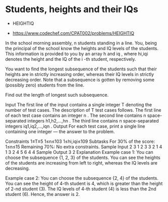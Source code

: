 # Students, heights and their IQs

* HEIGHTIQ

* https://www.codechef.com/CPAT002/problems/HEIGHTIQ


In the school morning assembly, n
 students standing in a line. You, being the principal of the school know the heights and IQ levels of the students. This information is provided to you by an array h
 and iq
, where hi,iqi
 denotes the height and the IQ of the i
-th student, respectively.

You want to find the longest subsequence of the students such that their heights are in strictly increasing order, whereas their IQ levels in strictly decreasing order. Note that a subsequence is gotten by removing some (possibly zero) students from the line.

Find out the length of longest such subsequence.

Input
The first line of the input contains a single integer T
 denoting the number of test cases. The description of T
 test cases follows.
The first line of each test case contains an integer n
.
The second line contains n
 space-separated integers h1,h2,…,hn
.
The third line contains n
 space-separated integers iq1,iq2,…,iqn
.
Output
For each test case, print a single line containing one integer — the answer to the problem.

Constraints
1≤T≤5
1≤n≤103
1≤hi,iqi≤109
Subtasks
For 30% of the score: 1≤n≤15
Remaining 70%: No extra constraints.
Sample Input
2
3
1 2 3
3 2 1
4
1 3 2 4
5 6 4 4
Sample Output
3
2
Explanation
Example case 1: You can choose the subsequence {1, 2, 3} of the students. You can see the heights of the students are increasing from left to right, whereas the IQ levels are decreasing.

Example case 2: You can choose the subsequence {2, 4} of the students. You can see the height of 4-th student is 4, which is greater than the height of 2-nd student (3). The IQ levels of 4-th student (4) is less than the 2nd student (6). Hence, the answer is 2.

